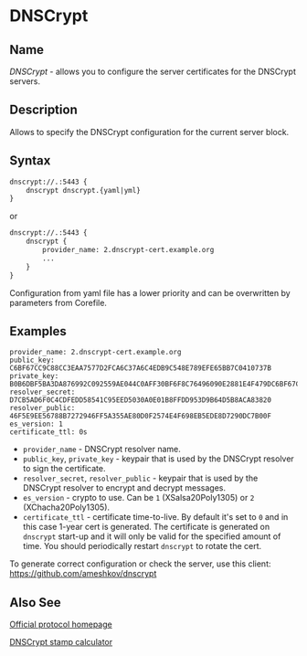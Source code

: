 # DNSCrypt

## Name

*DNSCrypt* - allows you to configure the server certificates for the DNSCrypt servers.

## Description

Allows to specify the DNSCrypt configuration for the current server block.

## Syntax

~~~ txt
dnscrypt://.:5443 {
    dnscrypt dnscrypt.{yaml|yml}
}
~~~

or

~~~ txt
dnscrypt://.:5443 {
    dnscrypt {
        provider_name: 2.dnscrypt-cert.example.org
        ...
    }
}
~~~

Configuration from yaml file has a lower priority and can be overwritten by parameters from Corefile.

## Examples

~~~
provider_name: 2.dnscrypt-cert.example.org
public_key: C6BF67CC9C88CC3EAA7577D2FCA6C37A6C4EDB9C548E789EFE65BB7C0410737B
private_key: B0B6DBF5BA3DA876992C092559AE044C0AFF30BF6F8C76496090E2881E4F479DC6BF67CC9C88CC3EAA7577D2FCA6C37A6C4EDB9C548E789EFE65BB7C0410737B
resolver_secret: D7CB5AD6F0C4CDFEDD58541C95EED5030A0E01B8FFDD953D9B64D5B8ACA83820
resolver_public: 46F5E9EE56788B7272946FF5A355AE80D0F2574E4F698EB5EDE8D7290DC7B00F
es_version: 1
certificate_ttl: 0s
~~~

* `provider_name` - DNSCrypt resolver name.
* `public_key`, `private_key` - keypair that is used by the DNSCrypt resolver to sign the certificate.
* `resolver_secret`, `resolver_public` - keypair that is used by the DNSCrypt resolver to encrypt and decrypt messages.
* `es_version` - crypto to use. Can be `1` (XSalsa20Poly1305) or `2` (XChacha20Poly1305).
* `certificate_ttl` - certificate time-to-live. By default it's set to `0` and in this case 1-year cert is generated. The certificate is generated on `dnscrypt` start-up and it will only be valid for the specified amount of time. You should periodically restart `dnscrypt` to rotate the cert.

To generate correct configuration or check the server, use this client:
https://github.com/ameshkov/dnscrypt

## Also See

[Official protocol homepage](https://dnscrypt.info/)

[DNSCrypt stamp calculator](https://dnscrypt.info/stamps)
